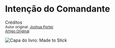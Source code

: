 Intenção do Comandante
======================
Créditos<br/>
<small>Autor original: [Joshua Porter](http://52weeksofux.com/)<br/>[Artigo Original](http://52weeksofux.com/post/673757662/commanders-intent)</small>

![Capa do livro: Made to Stick](http://media.tumblr.com/tumblr_l3npg6avZ71qz8ohs.jpg "Capa do livro: Made to Stick")
